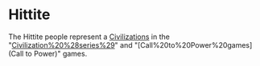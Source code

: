 # Hittite

The Hittite people represent a [Civilizations](civilization) in the "[Civilization%20%28series%29](Civilization)" and "[Call%20to%20Power%20games](Call to Power)" games.